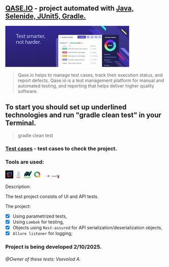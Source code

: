 ##  [QASE.IO](https://app.qase.io/) - project automated with <u>Java, Selenide, JUnit5, Gradle.</u>

![qaseio.jpg](src/test/media/qaseio.jpg)

> Qase.io helps to manage test cases, track their  execution status, and report defects.
> Qase.io is a  test management platform for manual and automated testing, and reporting that helps deliver higher quality software.
> 
## To start you should set up underlined technologies and run "gradle clean test" in your Terminal.

> gradle clean test
### [Test cases](https://github.com/Usevalad-eng/Qaseio/blob/main/testCases.md/) - test cases to check the project.

### <a name="Tools">Tools are used:</a>

<p  align="left">
<code><img width="5%" title="IntelliJ IDEA" src="src/test/media/idea.jpg"></code>
<code><img width="5%" title="Java" src="src/test/media/java.png"></code>
<code><img width="5%" title="Gradle" src="src/test/media/gradle.png"></code>
<code><img width="5%" title="Allure" src="src/test/media/allure.jpg"></code>
<code><img width="5%" title="JUnit5" src="src/test/media/junit5.png"></code>
<code><img width="5%" title="Selenide" src="src/test/media/selenide.jpg"></code>
</p>

<a name="Description">Description:</a>

The test project consists of UI and API tests.

The project:
- [x] Using parametrized tests,
- [x] Using `Lombok` for  testing,
- [x] Objects  using `Rest-assured` for API serialization/deserialization objects,
- [x] `Allure listener` for logging;

### Project is being developed 2/10/2025.
###### @Owner of these tests: Vsevolod A.
